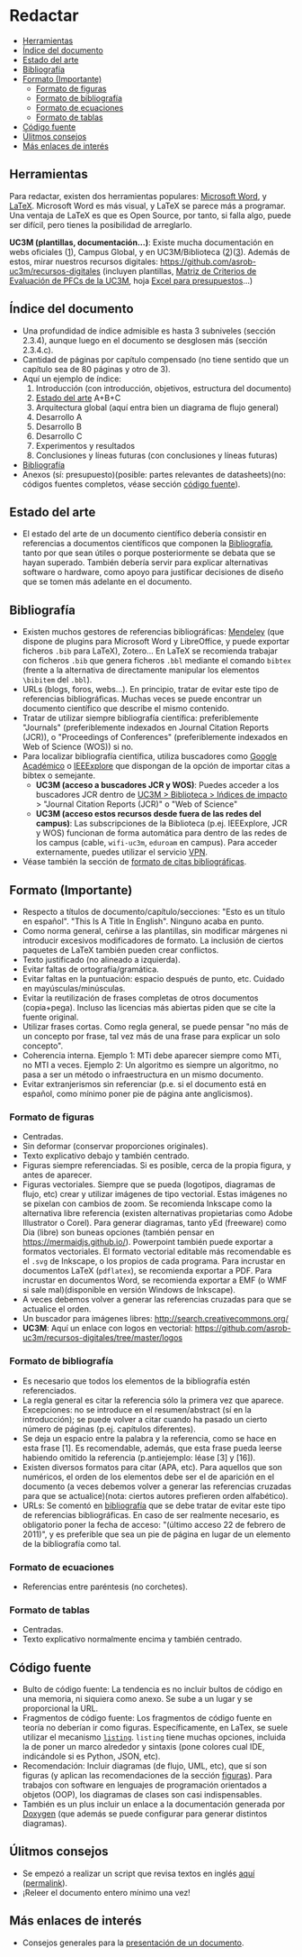 # Redactar

* [Herramientas](#herramientas)
* [Índice del documento](#Índice-del-documento)
* [Estado del arte](#estado-del-arte)
* [Bibliografía](#bibliografía)
* [Formato (Importante)](#formato-importante)
   * [Formato de figuras](#formato-de-figuras)
   * [Formato de bibliografía](#formato-de-bibliografía)
   * [Formato de ecuaciones](#formato-de-ecuaciones)
   * [Formato de tablas](#formato-de-tablas)
* [Código fuente](#código-fuente)
* [Úlitmos consejos](#Úlitmos-consejos)
* [Más enlaces de interés](#más-enlaces-de-interes)

## Herramientas
Para redactar, existen dos herramientas populares: [Microsoft Word](https://es.wikipedia.org/wiki/Microsoft_Word), y [LaTeX](http://es.wikipedia.org/wiki/LaTeX). Microsoft Word es más visual, y LaTeX se parece más a programar. Una ventaja de LaTeX es que es Open Source, por tanto, si falla algo, puede ser difícil, pero tienes la posibilidad de arreglarlo.

**UC3M (plantillas, documentación...)**: Existe mucha documentación en webs oficiales ([1](https://www.uc3m.es/ss/Satellite/SecretariaVirtual/es/TextoMixta/1371210936260/Trabajo_de_Fin_de_Grado#defensa)), Campus Global, y en UC3M/Biblioteca ([2](http://uc3m.libguides.com/TFG))([3](http://uc3m.libguides.com/TFM)). Además de estos, mirar nuestros recursos digitales: https://github.com/asrob-uc3m/recursos-digitales (incluyen plantillas, [Matriz de Criterios de Evaluación de PFCs de la UC3M](https://github.com/asrob-uc3m/recursos-digitales/blob/master/plantillas/uc3m_matriz_de_evaluacion_9_febrero_2018.pdf), hoja [Excel para presupuestos](https://github.com/asrob-uc3m/recursos-digitales/blob/master/plantillas/Formulario_PresupuestoPFC-TFG.xlsx)...)

## Índice del documento
- Una profundidad de índice admisible es hasta 3 subniveles (sección 2.3.4), aunque luego en el documento se desglosen más (sección 2.3.4.c).
- Cantidad de páginas por capítulo compensado (no tiene sentido que un capítulo sea de 80 páginas y otro de 3).
- Aquí un ejemplo de índice:
  1.  Introducción (con introducción, objetivos, estructura del documento)
  2.  [Estado del arte](#estado-del-arte) A+B+C
  3.  Arquitectura global (aquí entra bien un diagrama de flujo general)
  4.  Desarrollo A
  5.  Desarrollo B
  6.  Desarrollo C
  7.  Experimentos y resultados
  8.  Conclusiones y líneas futuras (con conclusiones y líneas futuras)
- [Bibliografía](#bibliografía)
- Anexos (sí: presupuesto)(posible: partes relevantes de datasheets)(no: códigos fuentes completos, véase sección [código fuente](#código-fuente)).

## Estado del arte
- El estado del arte de un documento científico debería consistir en referencias a documentos científicos que componen la [Bibliografía](#bibliografía), tanto por que sean útiles o porque posteriormente se debata que se hayan superado. También debería servir para explicar alternativas software o hardware, como apoyo para justificar decisiones de diseño que se tomen más adelante en el documento.

## Bibliografía
- Existen muchos gestores de referencias bibliográficas: [Mendeley](https://www.mendeley.com/) (que dispone de plugins para Microsoft Word y LibreOffice, y puede exportar ficheros `.bib` para LaTeX), Zotero... En LaTeX se recomienda trabajar con ficheros `.bib` que genera ficheros `.bbl` mediante el comando `bibtex` (frente a la alternativa de directamente manipular los elementos `\bibitem` del `.bbl`).
- URLs (blogs, foros, webs...). En principio, tratar de evitar este tipo de referencias bibliográficas. Muchas veces se puede encontrar un documento científico que describe el mismo contenido.
- Tratar de utilizar siempre bibliografía científica: preferiblemente "Journals" (preferiblemente indexados en Journal Citation Reports (JCR)), o "Proceedings of Conferences" (preferiblemente indexados en Web of Science (WOS)) si no.
- Para localizar bibliografía científica, utiliza buscadores como [Google Académico](http://scholar.google.es) o [IEEExplore](http://ieeexplore.ieee.org/Xplore/guesthome.jsp?reload=true) que dispongan de la opción de importar citas a bibtex o semejante.
   - **UC3M (acceso a buscadores JCR y WOS)**: Puedes acceder a los buscadores JCR dentro de [UC3M > Biblioteca > Ińdices de impacto](https://www.uc3m.es/ss/Satellite/Biblioteca/es/TextoMixta/1371212970020/Indices_de_impacto) > "Journal Citation Reports (JCR)" o "Web of Science"
   - **UC3M (acceso estos recursos desde fuera de las redes del campus)**: Las subscripciones de la Biblioteca (p.ej. IEEExplore, JCR y WOS) funcionan de forma automática para dentro de las redes de los campus (cable, `wifi-uc3m`, `eduroam` en campus). Para acceder externamente, puedes utilizar el servicio [VPN](https://www.uc3m.es/sdic/servicios/vpn).
- Véase también la sección de [formato de citas bibliográficas](#formato-de-citas-bibliográficas).

## Formato (Importante)
- Respecto a títulos de documento/capítulo/secciones: "Esto es un título en español". "This Is A Title In English". Ninguno acaba en punto.
- Como norma general, ceñirse a las plantillas, sin modificar márgenes ni introducir excesivos modificadores de formato. La inclusión de ciertos paquetes de LaTeX también pueden crear conflictos.
- Texto justificado (no alineado a izquierda).
- Evitar faltas de ortografía/gramática.
- Evitar faltas en la puntuación: espacio después de punto, etc. Cuidado en mayúsculas/minúsculas.
- Evitar la reutilización de frases completas de otros documentos (copia+pega). Incluso las licencias más abiertas piden que se cite la fuente original.
- Utilizar frases cortas. Como regla general, se puede pensar "no más de un concepto por frase, tal vez más de una frase para explicar un solo concepto".
- Coherencia interna. Ejemplo 1: MTi debe aparecer siempre como MTi, no MTI a veces. Ejemplo 2: Un algoritmo es siempre un algoritmo, no pasa a ser un método o infraestructura en un mismo documento.
- Evitar extranjerismos sin referenciar (p.e. si el documento está en español, como mínimo poner pie de página ante anglicismos).

### Formato de figuras
- Centradas.
- Sin deformar (conservar proporciones originales).
- Texto explicativo debajo y también centrado.
- Figuras siempre referenciadas. Si es posible, cerca de la propia figura, y antes de aparecer.
- Figuras vectoriales. Siempre que se pueda (logotipos, diagramas de flujo, etc) crear y utilizar imágenes de tipo vectorial. Estas imágenes no se pixelan con cambios de zoom. Se recomienda Inkscape como la alternativa libre referencia (existen alternativas propietarias como Adobe Illustrator o Corel). Para generar diagramas, tanto yEd (freeware) como Dia (libre) son buneas opciones (también pensar en <https://mermaidjs.github.io/>). Powerpoint también puede exportar a formatos vectoriales. El formato vectorial editable más recomendable es el `.svg` de Inkscape, o los propios de cada programa. Para incrustar en documentos LaTeX (`pdflatex`), se recomienda exportar a PDF. Para incrustar en documentos Word, se recomienda exportar a EMF (o WMF si sale mal)(disponible en versión Windows de Inkscape).
- A veces debemos volver a generar las referencias cruzadas para que se actualice el orden.
- Un buscador para imágenes libres: <http://search.creativecommons.org/>
- **UC3M**: Aquí un enlace con logos en vectorial: <https://github.com/asrob-uc3m/recursos-digitales/tree/master/logos>

### Formato de bibliografía
- Es necesario que todos los elementos de la bibliografía estén referenciados.
- La regla general es citar la referencia sólo la primera vez que aparece. Excepciones: no se introduce en el resumen/abstract (sí en la introducción); se puede volver a citar cuando ha pasado un cierto número de páginas (p.ej. capítulos diferentes).
- Se deja un espacio entre la palabra y la referencia, como se hace en esta frase \[1\]. Es recomendable, además, que esta frase pueda leerse habiendo omitido la referencia (p.antiejemplo: léase \[3\] y \[16\]).
- Existen diversos formatos para citar (APA, etc). Para aquellos que son numéricos, el orden de los elementos debe ser el de aparición en el documento (a veces debemos volver a generar las referencias cruzadas para que se actualice)(nota: ciertos autores prefieren orden alfabético).
- URLs: Se comentó en [bibliografía](#bibliografía) que se debe tratar de evitar este tipo de referencias bibliográficas. En caso de ser realmente necesario, es obligatorio poner la fecha de acceso: "(último acceso 22 de febrero de 2011)", y es preferible que sea un pie de página en lugar de un elemento de la bibliografía como tal.

### Formato de ecuaciones
- Referencias entre paréntesis (no corchetes).

### Formato de tablas
- Centradas.
- Texto explicativo normalmente encima y también centrado.

## Código fuente
- Bulto de código fuente: La tendencia es no incluir bultos de código en una memoria, ni siquiera como anexo. Se sube a un lugar y se proporcional la URL.
- Fragmentos de código fuente: Los fragmentos de código fuente en teoría no deberían ir como figuras. Específicamente, en LaTex, se suele utilizar el mecanismo [`listing`](https://en.wikibooks.org/wiki/LaTeX/Source_Code_Listings). `listing` tiene muchas opciones, incluida la de poner un marco alrededor y sintaxis (pone colores cual IDE, indicándole si es Python, JSON, etc).
- Recomendación: Incluir diagramas (de flujo, UML, etc), que sí son figuras (y aplican las recomendaciones de la sección [figuras](#figuras)). Para trabajos con software en lenguajes de programación orientados a objetos (OOP), los diagramas de clases son casi indispensables.
- También es un plus incluir un enlace a la documentación generada por [Doxygen](http://www.doxygen.nl/) (que además se puede configurar para generar distintos diagramas).

## Úlitmos consejos
- Se empezó a realizar un script que revisa textos en inglés [aquí](https://github.com/jgvictores/snippets/blob/develop/bash/review-tex.sh) ([permalink](https://github.com/jgvictores/snippets/blob/8db93e72b29279ffa959e5b72287ab8e0129fa16/bash/review-tex.sh)).
- ¡Releer el documento entero mínimo una vez\!

## Más enlaces de interés
- Consejos generales para la [presentación de un documento](http://asrob.uc3m.es/index.php/Presentar).
